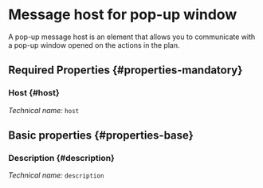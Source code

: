 # Message host for pop-up window
<!--- THIS FILE IS GENERATED PLEASE DO NOT EDIT IT DIRECTLY --->

A pop-up message host is an element that allows you to communicate with a pop-up window opened on the actions in the plan.

<OH code="openerPostMessageHost"/>




## Required Properties {#properties-mandatory}
    
### Host {#host}



*Technical name:* ```host```
<PH code="openerPostMessageHost:host"/>

    


## Basic properties {#properties-base}
    
### Description {#description}



*Technical name:* ```description```
<PH code="openerPostMessageHost:description"/>

    






